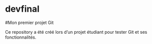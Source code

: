 # devfinal

#Mon premier projet Git

Ce repository a été créé lors d’un projet étudiant pour tester Git et ses fonctionnalités.
